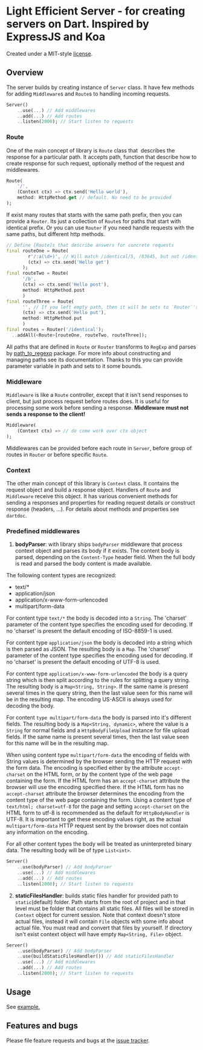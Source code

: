 # Light Efficient Server - for creating servers on Dart. Inspired by ExpressJS and Koa

Created under a MIT-style
[license](https://github.com/YevhenKap/les/blob/master/LICENSE).

## Overview

The server builds by creating instance of `Server` class. It have few methods for adding `Middleware`s and `Route`s to handling incoming requests.

```dart
Server()
    ..use(...) // Add middlewares
    ..add(...) // Add routes
    ..listen(2000); // Start listen to requests
```

### Route

One of the main concept of library is `Route` class that  describes the response for a particular path.
It accepts path, function that describe how to create response for such request, optionally method of the request and middlewares.

```dart
Route(
    '/',
    (Context ctx) => ctx.send('Hello world'),
    method: HttpMethod.get // default. No need to be provided
);
```

If exist many routes that starts with the same path prefix, then you can provide a `Router`. Its just a collection of `Route`s for paths that start with identical prefix. Or you can use `Router` if you need handle requests with the same paths, but different http methods.

```dart
// Define [Route]s that describe answers for concrete requests
final routeOne = Route(
        r'/:a(\d+)', // Will match /identical/5, /83645, but not /identical/word or other symbols
        (ctx) => ctx.send('Hello get')
      );
final routeTwo = Route(
      '/b',
      (ctx) => ctx.send('Hello post'),
      method: HttpMethod.post
      )
final routeThree = Route(
      '', // If you left empty path, then it will be sets to `Router`'s /identical
      (ctx) => ctx.send('Hello put'),
      method: HttpMethod.put
      )
final routes = Router('/identical');
  ..addAll(<Route>[routeOne, routeTwo, routeThree]);
```

All paths that are defined in `Route` or `Router` transforms to `RegExp` and parses by [path_to_regexp](https://pub.dartlang.org/packages/path_to_regexp) package. For more info about constructing and managing paths see its documentation. Thanks to this you can provide parameter variable in path and sets to it some bounds.

### Middleware

`Middleware` is like a `Route` controller, except that it isn't send responses to client, but just process request before routes does. It is useful for processing some work before sending a response. **Middleware must not sends a response to the client!**

```dart
Middleware(
    (Context ctx) => // do come work over ctx object
);
```

Middlewares can be provided before each route in `Server`, before group of routes in `Router` or before specific `Route`.

### Context

The other main concept of this library is `Context` class. It contains the request object and build a response object. Handlers of `Route` and `Middleware` receive this object. It has various convenient methods for sending a responses and properties for reading request details or construct response (headers, ...). For details about methods and properties see `dartdoc`.

### Predefined middlewares

1. **bodyParser**: with library ships `bodyParser` middleware that process context object and parses its body if it exists. The content body is parsed, depending on the `Content-Type` header field. When the full body is read and parsed the body content is made available.

The following content types are recognized:

- text/*
- application/json
- application/x-www-form-urlencoded
- multipart/form-data

For content type `text/*` the body is decoded into a `String`. The 'charset' parameter of the content type specifies the encoding used for decoding. If no 'charset' is present the default encoding of ISO-8859-1 is used.

For content type `application/json` the body is decoded into a string which is then parsed as JSON. The resulting body is a `Map`. The 'charset' parameter of the content type specifies the encoding used for decoding. If no 'charset' is present the default encoding of UTF-8 is used.

For content type `application/x-www-form-urlencoded` the body is a query string which is then split according to the rules for splitting a query string. The resulting body is a `Map<String, String>`. If the same name is present several times in the query string, then the last value seen for this name will be in the resulting map. The encoding US-ASCII is always used for decoding the body.

For content `type multipart/form-data` the body is parsed into it's different fields. The resulting body is a `Map<String, dynamic>`, where the value is a `String` for normal fields and a `HttpBodyFileUpload` instance for file upload fields. If the same name is present several times, then the last value seen for this name will be in the resulting map.

When using content type `multipart/form-data` the encoding of fields with String values is determined by the browser sending the HTTP request with the form data. The encoding is specified either by the attribute `accept-charset` on the HTML form, or by the content type of the web page containing the form. If the HTML form has an `accept-charset` attribute the browser will use the encoding specified there. If the HTML form has no `accept-charset` attribute the browser determines the encoding from the content type of the web page containing the form. Using a content type of `text/html; charset=utf-8` for the page and setting `accept-charset` on the HTML form to utf-8 is recommended as the default for `HttpBodyHandler` is UTF-8. It is important to get these encoding values right, as the actual `multipart/form-data` HTTP request sent by the browser does not contain any information on the encoding.

For all other content types the body will be treated as uninterpreted binary data. The resulting body will be of type `List<int>`.

```dart
Server()
    ..use(bodyParser) // Add bodyParser
    ..use(...) // Add middlewares
    ..add(...) // Add routes
    ..listen(2000); // Start listen to requests
```

2. **staticFilesHandler**: builds static files handler for provided path to `static`(default) folder.
Path starts from the root of project and in that level must be folder that contains all static files. All files will be stored in `Context` object for current session. Note that context doesn't store actual files, instead it will contain
`File` objects with some info about actual file. You must read and convert that files by yourself.
If directory isn't exist context object will have empty `Map<String, File>` object.

```dart
Server()
    ..use(bodyParser) // Add bodyParser
    ..use(buildStaticFilesHandler()) // Add staticFilesHandler
    ..use(...) // Add middlewares
    ..add(...) // Add routes
    ..listen(2000); // Start listen to requests
```

## Usage

See [example.](example/example.dart)

## Features and bugs

Please file feature requests and bugs at the [issue tracker][tracker].

[tracker]: https://github.com/YevhenKap/les/issues
